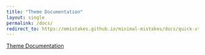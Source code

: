 ```yaml
---
title: "Theme Documentation"
layout: single
permalink: /docs/
redirect_to: https://mmistakes.github.io/minimal-mistakes/docs/quick-start-guide/
---
```


[Theme Documentation](https://mmistakes.github.io/minimal-mistakes/docs/quick-start-guide/)
